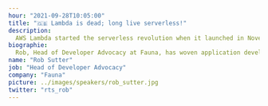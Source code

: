 ```yaml
---
hour: "2021-09-28T10:05:00"
title: "🇬🇧 Lambda is dead; long live serverless!"
description:
  AWS Lambda started the serverless revolution when it launched in November 2014. However, other, more specific services have emerged that are better suited to specific tasks. As other serverless offerings appear and the broader ecosystem evolves, what comes next? Will Lambda live on in its current form, or evolve as well?
biographie:
  Rob, Head of Developer Advocacy at Fauna, has woven application development into his entire career, from time in the U.S. Army and U.S. Government to stints with the Big Four and Amazon Web Services. He has started his own company – twice – once providing consulting services and most recently with WorkFone, a SaaS startup providing virtual digital identities. Rob loves to build in public with cloud architectures, Node.js or Go, and all things serverless!
name: "Rob Sutter"
job: "Head of Developer Advocacy"
company: "Fauna"
picture: ../images/speakers/rob_sutter.jpg
twitter: "rts_rob"
---
```

